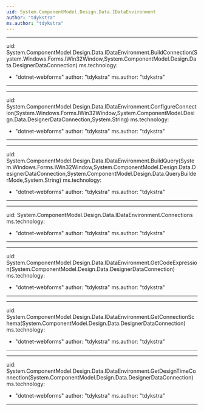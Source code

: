 ```yaml
---
uid: System.ComponentModel.Design.Data.IDataEnvironment
author: "tdykstra"
ms.author: "tdykstra"
---
```


---
uid: System.ComponentModel.Design.Data.IDataEnvironment.BuildConnection(System.Windows.Forms.IWin32Window,System.ComponentModel.Design.Data.DesignerDataConnection)
ms.technology: 
  - "dotnet-webforms"
author: "tdykstra"
ms.author: "tdykstra"
---

---
uid: System.ComponentModel.Design.Data.IDataEnvironment.ConfigureConnection(System.Windows.Forms.IWin32Window,System.ComponentModel.Design.Data.DesignerDataConnection,System.String)
ms.technology: 
  - "dotnet-webforms"
author: "tdykstra"
ms.author: "tdykstra"
---

---
uid: System.ComponentModel.Design.Data.IDataEnvironment.BuildQuery(System.Windows.Forms.IWin32Window,System.ComponentModel.Design.Data.DesignerDataConnection,System.ComponentModel.Design.Data.QueryBuilderMode,System.String)
ms.technology: 
  - "dotnet-webforms"
author: "tdykstra"
ms.author: "tdykstra"
---

---
uid: System.ComponentModel.Design.Data.IDataEnvironment.Connections
ms.technology: 
  - "dotnet-webforms"
author: "tdykstra"
ms.author: "tdykstra"
---

---
uid: System.ComponentModel.Design.Data.IDataEnvironment.GetCodeExpression(System.ComponentModel.Design.Data.DesignerDataConnection)
ms.technology: 
  - "dotnet-webforms"
author: "tdykstra"
ms.author: "tdykstra"
---

---
uid: System.ComponentModel.Design.Data.IDataEnvironment.GetConnectionSchema(System.ComponentModel.Design.Data.DesignerDataConnection)
ms.technology: 
  - "dotnet-webforms"
author: "tdykstra"
ms.author: "tdykstra"
---

---
uid: System.ComponentModel.Design.Data.IDataEnvironment.GetDesignTimeConnection(System.ComponentModel.Design.Data.DesignerDataConnection)
ms.technology: 
  - "dotnet-webforms"
author: "tdykstra"
ms.author: "tdykstra"
---
